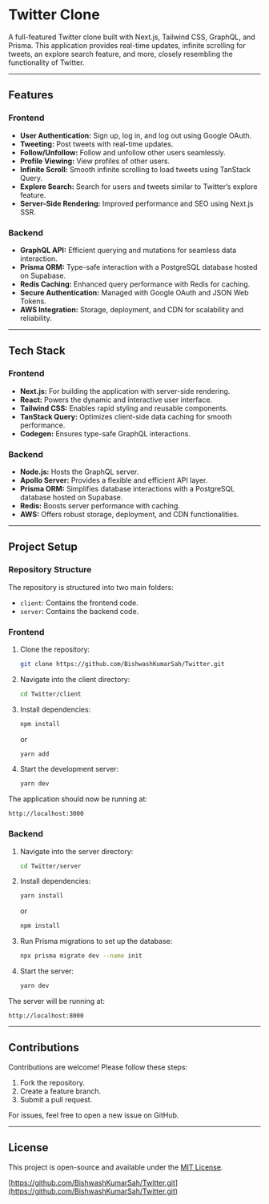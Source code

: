 # Twitter Clone

A full-featured Twitter clone built with Next.js, Tailwind CSS, GraphQL, and Prisma. This application provides real-time updates, infinite scrolling for tweets, an explore search feature, and more, closely resembling the functionality of Twitter.

---

## Features

### Frontend

- **User Authentication:** Sign up, log in, and log out using Google OAuth.
- **Tweeting:** Post tweets with real-time updates.
- **Follow/Unfollow:** Follow and unfollow other users seamlessly.
- **Profile Viewing:** View profiles of other users.
- **Infinite Scroll:** Smooth infinite scrolling to load tweets using TanStack Query.
- **Explore Search:** Search for users and tweets similar to Twitter’s explore feature.
- **Server-Side Rendering:** Improved performance and SEO using Next.js SSR.

### Backend

- **GraphQL API:** Efficient querying and mutations for seamless data interaction.
- **Prisma ORM:** Type-safe interaction with a PostgreSQL database hosted on Supabase.
- **Redis Caching:** Enhanced query performance with Redis for caching.
- **Secure Authentication:** Managed with Google OAuth and JSON Web Tokens.
- **AWS Integration:** Storage, deployment, and CDN for scalability and reliability.

---

## Tech Stack

### Frontend

- **Next.js:** For building the application with server-side rendering.
- **React:** Powers the dynamic and interactive user interface.
- **Tailwind CSS:** Enables rapid styling and reusable components.
- **TanStack Query:** Optimizes client-side data caching for smooth performance.
- **Codegen:** Ensures type-safe GraphQL interactions.

### Backend

- **Node.js:** Hosts the GraphQL server.
- **Apollo Server:** Provides a flexible and efficient API layer.
- **Prisma ORM:** Simplifies database interactions with a PostgreSQL database hosted on Supabase.
- **Redis:** Boosts server performance with caching.
- **AWS:** Offers robust storage, deployment, and CDN functionalities.

---

## Project Setup

### Repository Structure

The repository is structured into two main folders:
- `client`: Contains the frontend code.
- `server`: Contains the backend code.

### Frontend

1. Clone the repository:

   ```bash
   git clone https://github.com/BishwashKumarSah/Twitter.git
   ```

2. Navigate into the client directory:

   ```bash
   cd Twitter/client
   ```

3. Install dependencies:

   ```bash
   npm install
   ```

   or

   ```bash
   yarn add
   ```

4. Start the development server:

   ```bash
   yarn dev
   ```

The application should now be running at:

```
http://localhost:3000
```

### Backend

1. Navigate into the server directory:

   ```bash
   cd Twitter/server
   ```

2. Install dependencies:

   ```bash
   yarn install
   ```

   or

   ```bash
   npm install
   ```

3. Run Prisma migrations to set up the database:

   ```bash
   npx prisma migrate dev --name init
   ```

4. Start the server:

   ```bash
   yarn dev
   ```

The server will be running at:

```
http://localhost:8000
```

---

## Contributions

Contributions are welcome! Please follow these steps:

1. Fork the repository.
2. Create a feature branch.
3. Submit a pull request.

For issues, feel free to open a new issue on GitHub.

---

## License

This project is open-source and available under the [MIT License](LICENSE).

[https://github.com/BishwashKumarSah/Twitter.git](https://github.com/BishwashKumarSah/Twitter.git)


